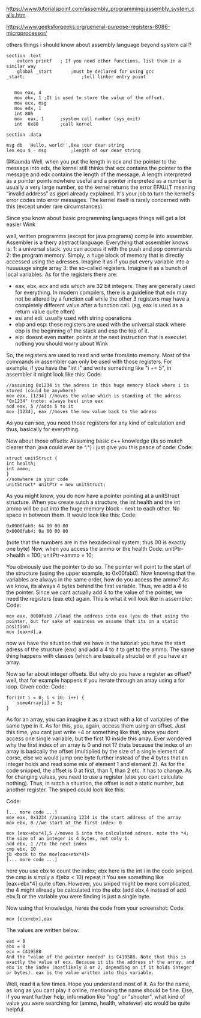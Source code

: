 https://www.tutorialspoint.com/assembly_programming/assembly_system_calls.htm


https://www.geeksforgeeks.org/general-purpose-registers-8086-microprocessor/

others things i should know about assembly language beyond system call?

``` 
section	.text
    extern printf   ; If you need other functions, list them in a similar way
	global _start       ;must be declared for using gcc
_start:                     ;tell linker entry point


   mov eax, 4
   mov ebx, 1 ;It is used to store the value of the offset.
   mov ecx, msg
   mov edx, 1
   int 80h
   mov	eax, 1	    ;system call number (sys_exit)
   int	0x80        ;call kernel

section	.data

msg	db	'Hello, world!',0xa	;our dear string
len	equ	$ - msg			;length of our dear string
``` 


@Kaunda Well, when you put the length in ecx and the pointer to the message into edx, the kernel still thinks that ecx contains the pointer to the message and edx contains the length of the message. A length interpreted as a pointer points nowhere useful and a pointer interpreted as a number is usually a very large number, so the kernel returns the error EFAULT meaning “invalid address” as @prl already explained. It's your job to turn the kernel's error codes into error messages. The kernel itself is rarely concerned with this (except under rare circumstances). 


Since you know about basic programming languages things will get a lot easier Wink

well, written programms (except for java programs) compile into assembler. Assembler is a thery abstract language. Everything that assembler knows is:
1: a universal stack. you can access it with the push and pop commands
2: the program memory. Simply, a huge block of memory that is directly accessed using the adresses. Imagine it as if you put every variable into a huuuuuge single array
3: the so-called registers. Imagine it as a bunch of local variables. As for the registers there are:
- eax, ebx, ecx and edx which are 32 bit integers. They are generally used for everything. In modern compilers, there is a guideline that edx may not be altered by a function call while the other 3 registers may have a completely different value after a function call. (eg, eax is used as a return value quite often)
- esi and edi: usually used with string operations
- ebp and esp: these registers are used with the universal stack where ebp is the beginning of the stack and esp the top of it.
- eip: doesnt even matter. points at the next instruction that is executet. nothing you should worry about Wink

So, the registers are used to read and write from/into memory. Most of the commands in assembler can only be used with those registers. For example, if you have the "int i" and write something like "i += 5", in assembler it might look like this:
Code:
``` 
//assuming 0x1234 is the adress in this huge memory block where i is stored (could be anywhere)
mov eax, [1234] //moves the value which is standing at the adress "0x1234" (note: always hex) into eax
add eax, 5 //adds 5 to it
mov [1234], eax //moves the new value back to the adress
``` 

As you can see, you need those registers for any kind of calculation and thus, basically for everything.

Now about those offsets:
Assuming basic c++ knowledge (its so mutch clearer than java could ever be ^.^) i just give you this peace of code:
Code:
``` 
struct unitStruct {
int health;
int ammo;
}
//somwhere in your code
unitStruct* unitPtr = new unitStruct;
``` 
As you might know, you do now have a pointer pointing at a unitStruct structure. When you create sutch a structure, the int health and the int ammo will be put into the huge memory block - next to each other. No space in between them. It would look like this:
Code:
``` 
0x0000fab0: 64 00 00 00
0x0000fab4: 0a 00 00 00
``` 

(note that the numbers are in the hexadecimal system; thus 00 is exactly one byte)
Now, when you access the ammo or the health
Code:
unitPtr->health = 100;
unitPtr->ammo = 10;

You obviously use the pointer to do so. The pointer will point to the start of the structure (using the upper example, to 0x00fab0). Now knowing that the variables are always in the same order, how do you access the ammo? As we know, its always 4 bytes behind the first variable. Thus, we add a 4 to the pointer. Since we cant actually add 4 to the value of the pointer, we need the registers (eax etc) again. This is what it will look like in assembler:
Code:
``` 
mov eax, 0000fab0 //load the address into eax (you do that using the pointer, but for sake of easiness we assume that its on a static position)
mov [eax+4],a
``` 
now we have the situation that we have in the tutorial: you have the start adress of the structure (eax) and add a 4 to it to get to the ammo. The same thing happens with classes (which are basically structs) or if you have an array.

Now so far about integer offsets. But why do you have a register as offset? well, that for example happens if you iterate through an array using a for loop. Given code:
Code:
``` 
for(int i = 0; i < 10; i++) {
    someArray[i] = 5;
}
``` 

As for an array, you can imagine it as a struct with a lot of variables of the same type in it. As for this, you, again, access them using an offset. Just this time, you cant just write +4 or something like that, since you dont access one single variable, but the first 10 inside this array. Ever wondered why the first index of an array is 0 and not 1? thats because the index of an array is basically the offset (multiplied by the size of a single element of corse, else we would jump one byte further instead of the 4 bytes that an integer holds and read some mix of element 1 and element 2). As for the code snipped, the offset is 0 at first, than 1, than 2 etc. It has to change. As for changing values, you need to use a register (else you cant calculate nothing). Thus, in sutch a situation, the offset is not a static number, but another register. The sniped could look like this:

Code:
``` 
[... more code ...]
mov eax, 0x1234 //assuming 1234 is the start address of the array
mov ebx, 0 //we start at the first index: 0
``` 

``` 
mov [eax+ebx*4],5 //moves 5 into the calculated adress. note the *4; the size of an integer is 4 bytes, not only 1.
add ebx, 1 //to the next index
cmp ebx, 10
jb <back to the mov[eax+ebx*4]>
[... more code ...]
``` 

here you use ebx to count the index; ebx here is the int i in the code sniped. the cmp is simply a if(ebx < 10) repeat it
You see something like [eax+ebx*4] quite often. However, you sniped might be more complicated, the 4 might allready be calculated into the ebx (add ebx,4 instead of add ebx,1) or the variable you were finding is just a single byte.

Now using that knowledge, heres the code from your screenshot:
Code:
``` 
mov [ecx+ebx],eax
``` 

The values are written below:
``` 
eax = 8
ebx = 8
ecx = C419588
And the "value of the pointer needed" is C419588. Note that this is exactly the value of ecx. Because it its the address of the array, and ebx is the index (mostlikely 8 or 2, depending on if it holds integer or bytes). eax is the value written into this variable.
``` 
Well, read it a few times. Hope you understand most of it.
As for the name, as long as you cant play it online, mentioning the name should be fine. Else, if you want further help, information like "rpg" or "shooter", what kind of value you were searching for (ammo, health, whatever) etc would be quite helpful.